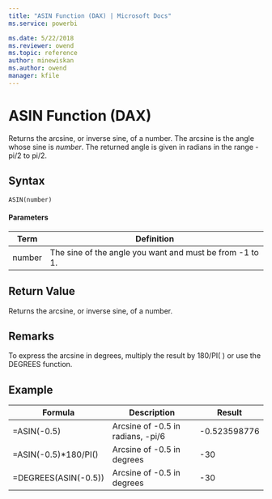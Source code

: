 ```yaml
---
title: "ASIN Function (DAX) | Microsoft Docs"
ms.service: powerbi 

ms.date: 5/22/2018
ms.reviewer: owend
ms.topic: reference
author: minewiskan
ms.author: owend
manager: kfile
---
```

# ASIN Function (DAX)
Returns the arcsine, or inverse sine, of a number. The arcsine is the angle whose sine is *number*. The returned angle is given in radians in the range -pi/2 to pi/2.  
  
## Syntax  
  
```dax
ASIN(number)  
```
  
#### Parameters  
  
|Term|Definition|  
|--------|--------------|  
|number|The sine of the angle you want and must be from -1 to 1.|  
  
## Return Value  
Returns the arcsine, or inverse sine, of a number.  
  
## Remarks  
To express the arcsine in degrees, multiply the result by 180/PI( ) or use the DEGREES function.  
  
## Example  
  
|Formula|Description|Result|  
|-----------|---------------|----------|  
|=ASIN(-0.5)|Arcsine of -0.5 in radians, -pi/6|-0.523598776|  
|=ASIN(-0.5)*180/PI()|Arcsine of -0.5 in degrees|-30|  
|=DEGREES(ASIN(-0.5))|Arcsine of -0.5 in degrees|-30|  
  
